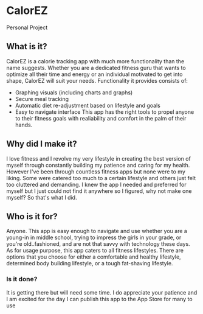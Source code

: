 # CalorEZ
Personal Project

## What is it?
CalorEZ is a calorie tracking app with much more functionality than the
name suggests. Whether you are a dedicated fitness guru that wants to optimize all their time and energy or an individual motivated to get into
shape, CalorEZ will suit your needs. Functionality it provides consists of:
* Graphing visuals (including charts and graphs)
* Secure meal tracking
* Automatic diet re-adjustment based on lifestyle and goals
* Easy to navigate interface
This app has the right tools to propel anyone to their fitness goals with realiability and comfort in the palm of their hands.

## Why did I make it?
I love fitness and I revolve my very lifestyle in creating the best version of myself through constantly building my patience and caring for my health. However
I've been through countless fitness apps but none were to my liking. Some were catered too much to a certain lifestyle and others just felt too
cluttered and demanding. I knew the app I needed and preferred for myself but I just could not find it anywhere so I figured, why not
make one myself? So that's what I did.

## Who is it for?
Anyone. This app is easy enough to navigate and use whether you are a young-in in middle school, trying to impress the girls in your grade, or
you're old..fashioned, and are not that savvy with technology these days. As for usage purpose, this app caters to all fitness lifestyles.
There are options that you choose for either a comfortable and healthy lifestyle, determined body building lifestyle, or a tough fat-shaving lifestyle.

### Is it done?
It is getting there but will need some time. I do appreciate your patience and I am excited for the day I can publish this app to the App Store for many to use
